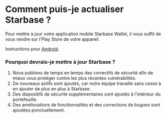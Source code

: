 # Comment puis-je actualiser Starbase ?

Pour mettre à jour votre application mobile Starbase Wallet, il vous suffit de vous rendre sur l'Play Store de votre appareil.

Instructions pour [Android](https://support.google.com/googleplay/answer/113412).

### Pourquoi devrais-je mettre à jour Starbase ?

1. Nous publions de temps en temps des correctifs de sécurité afin de mieux vous protéger contre les plus récentes vulnérabilités.
2. De nouveaux actifs sont ajoutés, car notre équipe travaille sans cesse à en ajouter de plus en plus à Starbase.
3. Des dispositifs de sécurité supplémentaires sont ajoutés à l'intérieur du portefeuille.
4. Des améliorations de fonctionnalités et des corrections de bogues sont ajoutées ponctuellement.



